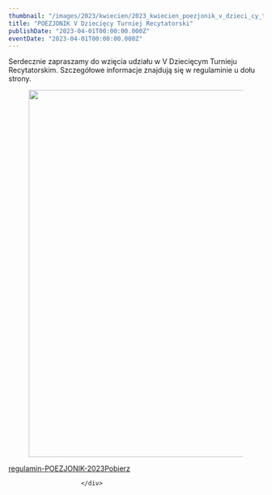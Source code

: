 ```yaml
---
thumbnail: "/images/2023/kwiecien/2023_kwiecien_poezjonik_v_dzieci_cy_turniej_recytatorski_2023_04_poezjonik_v_dzieci_cy_turniej_recytatorski_POEZJON-VI-Mlodziezowy-Turniej-Recytatorski-32-1024x725.jpg"
title: "POEZJONIK V Dziecięcy Turniej Recytatorski"
publishDate: "2023-04-01T00:00:00.000Z"
eventDate: "2023-04-01T00:00:00.000Z"
---
```


<div class="entry-content">
							
							
<p>Serdecznie zapraszamy do wzięcia udziału w V Dziecięcym Turnieju Recytatorskim. Szczegółowe informacje znajdują się w regulaminie u dołu strony.</p>



<figure class="wp-block-image size-large"><a href="http://mgok-zawichost.pl/wp-content/uploads/2023/04/POEZJON-VI-Mlodziezowy-Turniej-Recytatorski-32-scaled.jpg"><img fetchpriority="high" decoding="async" width="1024" height="725" src="/images/2023/kwiecien/2023_kwiecien_poezjonik_v_dzieci_cy_turniej_recytatorski_2023_04_poezjonik_v_dzieci_cy_turniej_recytatorski_POEZJON-VI-Mlodziezowy-Turniej-Recytatorski-32-1024x725.jpg" alt="" class="wp-image-9545" srcset="/images/2023/kwiecien/2023_kwiecien_poezjonik_v_dzieci_cy_turniej_recytatorski_2023_04_poezjonik_v_dzieci_cy_turniej_recytatorski_POEZJON-VI-Mlodziezowy-Turniej-Recytatorski-32-1024x725.jpg 1024w, /images/2023/kwiecien/POEZJON-VI-Mlodziezowy-Turniej-Recytatorski-32-300x212.jpg 300w, /images/2023/kwiecien/POEZJON-VI-Mlodziezowy-Turniej-Recytatorski-32-768x543.jpg 768w, /images/2023/kwiecien/POEZJON-VI-Mlodziezowy-Turniej-Recytatorski-32-1536x1087.jpg 1536w, /images/2023/kwiecien/POEZJON-VI-Mlodziezowy-Turniej-Recytatorski-32-2048x1449.jpg 2048w" sizes="(max-width: 1024px) 100vw, 1024px"></a></figure>



<div data-wp-interactive="" class="wp-block-file"><object data-wp-bind--hidden="!selectors.core.file.hasPdfPreview" hidden="" class="wp-block-file__embed" data="http://mgok-zawichost.pl/wp-content/uploads/2023/04/regulamin-POEZJONIK-2023.pdf" type="application/pdf" style="width:100%;height:600px" aria-label="Osadzone z regulamin-POEZJONIK-2023."></object><a id="wp-block-file--media-c8c29c35-3634-41bd-a0e7-09b4649c13f1" href="http://mgok-zawichost.pl/wp-content/uploads/2023/04/regulamin-POEZJONIK-2023.pdf">regulamin-POEZJONIK-2023</a><a href="http://mgok-zawichost.pl/wp-content/uploads/2023/04/regulamin-POEZJONIK-2023.pdf" class="wp-block-file__button wp-element-button" download="" aria-describedby="wp-block-file--media-c8c29c35-3634-41bd-a0e7-09b4649c13f1">Pobierz</a></div>
						
						</div>
